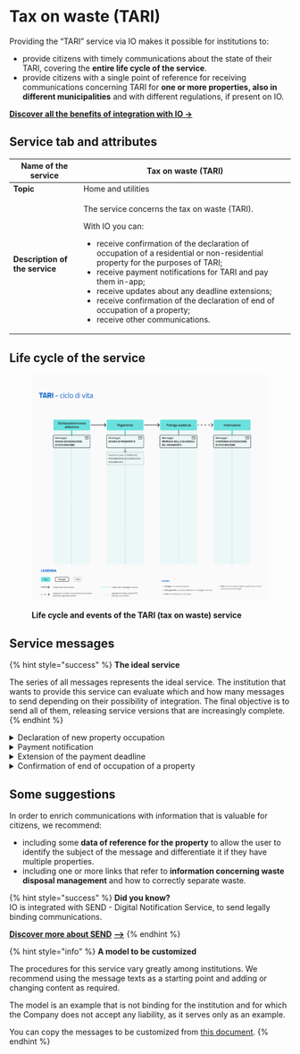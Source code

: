 # Tax on waste (TARI)

Providing the “TARI” service via IO makes it possible for institutions to:

* provide citizens with timely communications about the state of their TARI, covering the **entire life cycle of the service**.
* provide citizens with a single point of reference for receiving communications concerning TARI for **one or more properties, also in different municipalities** and with different regulations, if present on IO.

[**Discover all the benefits of integration with IO →**](https://github.com/pagopa/devportal-docs/blob/docs/from-gitbook/docs/UPXI5qlLme7xci8KwDxf/what-is-io-and-what-is-its-objective.md#perche-integrarsi-con-io)

## Service tab and attributes

| **Name of the service**        | Tax on waste (TARI)                                                                                                                                                                                                                                                                                                                                                                                                                                                            |
| ------------------------------ | ------------------------------------------------------------------------------------------------------------------------------------------------------------------------------------------------------------------------------------------------------------------------------------------------------------------------------------------------------------------------------------------------------------------------------------------------------------------------------ |
| **Topic**                      | Home and utilities                                                                                                                                                                                                                                                                                                                                                                                                                                                             |
| **Description of the service** | <p>The service concerns the tax on waste (TARI).</p><p>With IO you can:</p><ul><li>receive confirmation of the declaration of occupation of a residential or non-residential property for the purposes of TARI;</li><li>receive payment notifications for TARI and pay them in-app;</li><li>receive updates about any deadline extensions;</li><li>receive confirmation of the declaration of end of occupation of a property;</li><li>receive other communications.</li></ul> |

## **Life cycle of the service**

<figure><img src="../../.gitbook/assets/TARI.5.png" alt=""><figcaption><p><strong>Life cycle and events of the TARI (tax on waste) service</strong></p></figcaption></figure>

## **Service messages**

{% hint style="success" %}
**The ideal service**

The series of all messages represents the ideal service. The institution that wants to provide this service can evaluate which and how many messages to send depending on their possibility of integration. The final objective is to send all of them, releasing service versions that are increasingly complete.
{% endhint %}

<details>

<summary>Declaration of new property occupation</summary>

**🖋 Title of the message:** Declaration of new property occupation

🗒 **Text of the message**: We received your declaration of occupation of a new property. Here are the details:

**Address**: \<address> - \<land registry data>\
**Occupied by**: \<first and last name>\
**Since**: \<dd/mm/yy>

\[On this website]\(URL) you can find more information about how TARI is calculated and about any exemptions you might benefit from.

**🪄 Button**: n/a

**---**

**Recipients**: Citizens who successfully completed the application for the occupation of a property

**When to send it**: When the property has been successfully registered in the name of the citizen

**User story**: <mark style="color:purple;">As a citizen, I want to receive confirmation of my property occupation procedures</mark>

</details>

<details>

<summary>Payment notification</summary>

**🖋 Title of the message:** New payment notification

🗒 **Text of the message**: There is a payment notification for \<first and last name> regarding the \<reason>.

**Amount due**: €<00.00>

**Due date**: \<dd/mm/yyyy>

You can pay directly in-app by pressing “See notification”, or using all the payment channels of the pagoPA platform.

For more information or if you need assistance, contact us using the channels located on the service tab.

**🪄 Button**: See notification

**---**

**Recipients**: Citizens who must pay TARI

**When to send it**: After the amount has become due

**User story**: <mark style="color:purple;">As a citizen, I want to be informed when I have to pay TARI</mark>

<mark style="color:purple;">ℹ️</mark> In the case of payments in installments, see [this dedicated section of the service manual.](../../what-a-service-can-do-with-io/sending-messages/messages-that-indicate-a-payment/solutions-for-payments-in-installments.md)

</details>

<details>

<summary>Extension of the payment deadline</summary>

**🖋 Title of the message:** Extension of the payment deadline

🗒 **Text of the message**: The payment deadline for the notification in the name of \<first and last name> and related to \<reason>.

**Amount due**: €<00.00>

**Due date**: \<dd/mm/yyyy>

You can pay directly in-app by pressing “See notification”, or using all the payment channels of the pagoPA platform.

For more information or if you need assistance, contact us using the channels located on the service tab.

**🪄 Button**: See notification

**---**

**Recipients:** Citizens who must pay the tax

**When to send it:** The day on which the municipality decides to extend the payment deadline

**User story:** <mark style="color:purple;">As a citizen I want to be informed if the payment deadline has been extended</mark>

</details>

<details>

<summary>Confirmation of end of occupation of a property</summary>

**🖋 Title of the message:** Confirmation of end of occupation of a property

🗒 **Text of the message**: We received your declaration of end of occupation of a property. Here are the details:

**Address**: \<address>

**Occupied by**: \<first and last name>

**Since**: \<dd/mm/yy>

For more information or if you need assistance, contact us using the channels located on the service tab.

**🪄 Button**: n/a

**---**

**Recipients:** Citizens who declare the end of occupation of a property

**When to send it:** When the end of occupation declaration is compiled

**User story:** <mark style="color:purple;">As a citizen I want to know if my request to end occupation of a property was successful</mark>

</details>

## Some suggestions

In order to enrich communications with information that is valuable for citizens, we recommend:

* including some **data of reference for the property** to allow the user to identify the subject of the message and differentiate it if they have multiple properties.
* including one or more links that refer to **information concerning waste disposal management** and how to correctly separate waste.

{% hint style="success" %}
**Did you know?**\
IO is integrated with SEND - Digital Notification Service, to send legally binding communications.

[**Discover more about SEND**](https://www.pagopa.it/it/prodotti-e-servizi/piattaforma-notifiche-digitali) [**-->**](https://www.pagopa.it/it/prodotti-e-servizi/piattaforma-notifiche-digitali)
{% endhint %}

{% hint style="info" %}
**A model to be customized**

The procedures for this service vary greatly among institutions. We recommend using the message texts as a starting point and adding or changing content as required.

The model is an example that is not binding for the institution and for which the Company does not accept any liability, as it serves only as an example.

You can copy the messages to be customized from [this document](https://docs.google.com/spreadsheets/d/18Zmo5px\_P--N5MigMPf19P9znlcoOh-d-DOdXqH4v0Q/edit#gid=538647580).
{% endhint %}
